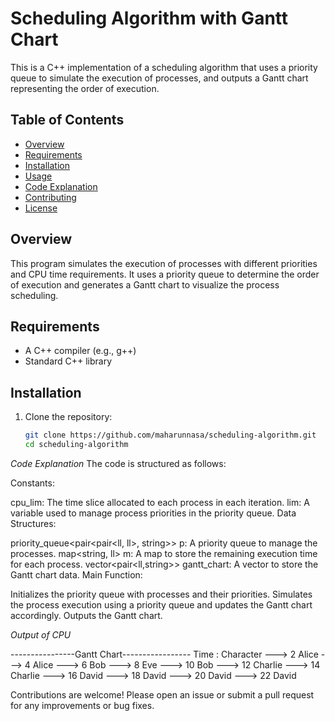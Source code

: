 # Scheduling Algorithm with Gantt Chart

This is a C++ implementation of a scheduling algorithm that uses a priority queue to simulate the execution of processes, and outputs a Gantt chart representing the order of execution.

## Table of Contents

- [Overview](#overview)
- [Requirements](#requirements)
- [Installation](#installation)
- [Usage](#usage)
- [Code Explanation](#code-explanation)
- [Contributing](#contributing)
- [License](#license)

## Overview

This program simulates the execution of processes with different priorities and CPU time requirements. It uses a priority queue to determine the order of execution and generates a Gantt chart to visualize the process scheduling.

## Requirements

- A C++ compiler (e.g., g++)
- Standard C++ library

## Installation

1. Clone the repository:

   ```bash
   git clone https://github.com/maharunnasa/scheduling-algorithm.git
   cd scheduling-algorithm

*Code Explanation*
The code is structured as follows:

Constants:

cpu_lim: The time slice allocated to each process in each iteration.
lim: A variable used to manage process priorities in the priority queue.
Data Structures:

priority_queue<pair<pair<ll, ll>, string>> p: A priority queue to manage the processes.
map<string, ll> m: A map to store the remaining execution time for each process.
vector<pair<ll,string>> gantt_chart: A vector to store the Gantt chart data.
Main Function:

Initializes the priority queue with processes and their priorities.
Simulates the process execution using a priority queue and updates the Gantt chart accordingly.
Outputs the Gantt chart.



*Output of CPU*

----------------Gantt Chart-----------------
Time  : Character 
---> 2  Alice
---> 4  Alice
---> 6  Bob
---> 8  Eve
---> 10  Bob
---> 12  Charlie
---> 14  Charlie
---> 16  David
---> 18  David
---> 20  David
---> 22  David

Contributions are welcome! Please open an issue or submit a pull request for any improvements or bug fixes.

